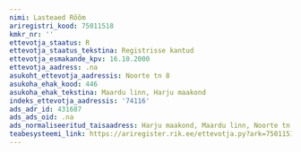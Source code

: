 ```yaml
---
nimi: Lasteaed Rõõm
ariregistri_kood: 75011518
kmkr_nr: ''
ettevotja_staatus: R
ettevotja_staatus_tekstina: Registrisse kantud
ettevotja_esmakande_kpv: 16.10.2000
ettevotja_aadress: .na
asukoht_ettevotja_aadressis: Noorte tn 8
asukoha_ehak_kood: 446
asukoha_ehak_tekstina: Maardu linn, Harju maakond
indeks_ettevotja_aadressis: '74116'
ads_adr_id: 431687
ads_ads_oid: .na
ads_normaliseeritud_taisaadress: Harju maakond, Maardu linn, Noorte tn 8
teabesysteemi_link: https://ariregister.rik.ee/ettevotja.py?ark=75011518&ref=rekvisiidid
---
```

